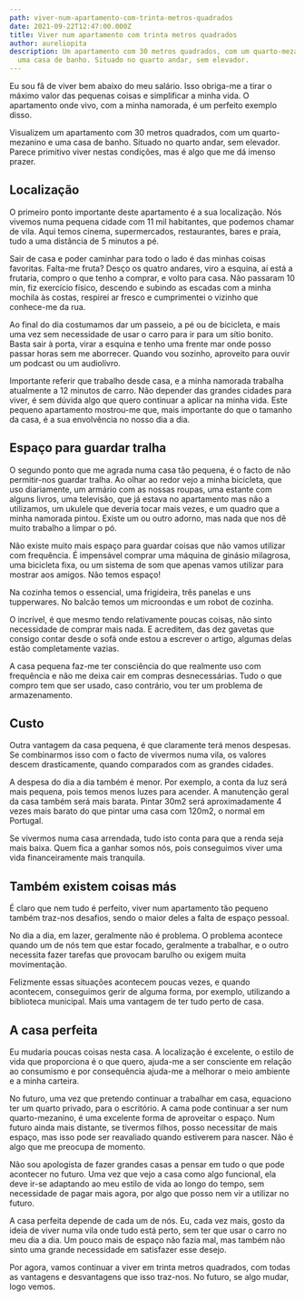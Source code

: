 ```yaml
---
path: viver-num-apartamento-com-trinta-metros-quadrados
date: 2021-09-22T12:47:00.000Z
title: Viver num apartamento com trinta metros quadrados
author: aureliopita
description: Um apartamento com 30 metros quadrados, com um quarto-mezanino e
  uma casa de banho. Situado no quarto andar, sem elevador.
---
```

Eu sou fã de viver bem abaixo do meu salário. Isso obriga-me a tirar o máximo valor das pequenas coisas e simplificar a minha vida. O apartamento onde vivo, com a minha namorada, é um perfeito exemplo disso.

Visualizem um apartamento com 30 metros quadrados, com um quarto-mezanino e uma casa de banho. Situado no quarto andar, sem elevador. Parece primitivo viver nestas condições, mas é algo que me dá imenso prazer.

## Localização 

O primeiro ponto importante deste apartamento é a sua localização. Nós vivemos numa pequena cidade com 11 mil habitantes, que podemos chamar de vila. Aqui temos cinema, supermercados, restaurantes, bares e praia, tudo a uma distância de 5 minutos a pé.

Sair de casa e poder caminhar para todo o lado é das minhas coisas favoritas. Falta-me fruta? Desço os quatro andares, viro a esquina, aí está a frutaria, compro o que tenho a comprar, e volto para casa. Não passaram 10 min, fiz exercício físico, descendo e subindo as escadas com a minha mochila às costas, respirei ar fresco e cumprimentei o vizinho que conhece-me da rua.

Ao final do dia costumamos dar um passeio, a pé ou de bicicleta, e mais uma vez sem necessidade de usar o carro para ir para um sítio bonito. Basta sair à porta, virar a esquina e tenho uma frente mar onde posso passar horas sem me aborrecer. Quando vou sozinho, aproveito para ouvir um podcast ou um audiolivro. 

Importante referir que trabalho desde casa, e a minha namorada trabalha atualmente a 12 minutos de carro. Não depender das grandes cidades para viver, é sem dúvida algo que quero continuar a aplicar na minha vida. Este pequeno apartamento mostrou-me que, mais importante do que o tamanho da casa, é a sua envolvência no nosso dia a dia.

## Espaço para guardar tralha

O segundo ponto que me agrada numa casa tão pequena, é o facto de não permitir-nos guardar tralha. Ao olhar ao redor vejo a minha bicicleta, que uso diariamente, um armário com as nossas roupas, uma estante com alguns livros, uma televisão, que já estava no apartamento mas não a utilizamos, um ukulele que deveria tocar mais vezes, e um quadro que a minha namorada pintou. Existe um ou outro adorno, mas nada que nos dê muito trabalho a limpar o pó.

Não existe muito mais espaço para guardar coisas que não vamos utilizar com frequência. É impensável comprar uma máquina de ginásio milagrosa, uma bicicleta fixa, ou um sistema de som que apenas vamos utilizar para mostrar aos amigos. Não temos espaço! 

Na cozinha temos o essencial, uma frigideira, três panelas e uns tupperwares. No balcão temos um microondas e um robot de cozinha.

O incrível, é que mesmo tendo relativamente poucas coisas, não sinto necessidade de comprar mais nada. E acreditem, das dez gavetas que consigo contar desde o sofá onde estou a escrever o artigo, algumas delas estão completamente vazias.

A casa pequena faz-me ter consciência do que realmente uso com frequência e não me deixa cair em compras desnecessárias. Tudo o que compro tem que ser usado, caso contrário, vou ter um problema de armazenamento.

## Custo

Outra vantagem da casa pequena, é que claramente terá menos despesas. Se combinarmos isso com o facto de vivermos numa vila, os valores descem drasticamente, quando comparados com as grandes cidades.

A despesa do dia a dia também é menor. Por exemplo, a conta da luz será mais pequena, pois temos menos luzes para acender. A manutenção geral da casa também será mais barata. Pintar 30m2 será aproximadamente 4 vezes mais barato do que pintar uma casa com 120m2, o normal em Portugal. 

Se vivermos numa casa arrendada, tudo isto conta para que a renda seja mais baixa. Quem fica a ganhar somos nós, pois conseguimos viver uma vida financeiramente mais tranquila.


## Também existem coisas más

É claro que nem tudo é perfeito, viver num apartamento tão pequeno também traz-nos desafios, sendo o maior deles a falta de espaço pessoal.

No dia a dia, em lazer, geralmente não é problema. O problema acontece quando um de nós tem que estar focado, geralmente a trabalhar, e o outro necessita fazer tarefas que provocam barulho ou exigem muita movimentação.

Felizmente essas situações acontecem poucas vezes, e quando acontecem, conseguimos gerir de alguma forma, por exemplo, utilizando a biblioteca municipal. Mais uma vantagem de ter tudo perto de casa.

## A casa perfeita

Eu mudaria poucas coisas nesta casa. A localização é excelente, o estilo de vida que proporciona é o que quero, ajuda-me a ser consciente em relação ao consumismo e por consequência ajuda-me a melhorar o meio ambiente e a minha carteira.

No futuro, uma vez que pretendo continuar a trabalhar em casa, equaciono ter um quarto privado, para o escritório. A cama pode continuar a ser num quarto-mezanino, é uma excelente forma de aproveitar o espaço. Num futuro ainda mais distante, se tivermos filhos, posso necessitar de mais espaço, mas isso pode ser reavaliado quando estiverem para nascer.  Não é algo que me preocupa de momento.

Não sou apologista de fazer grandes casas a pensar em tudo o que pode acontecer no futuro. Uma vez que vejo a casa como algo funcional, ela deve ir-se adaptando ao meu estilo de vida ao longo do tempo, sem necessidade de pagar mais agora, por algo que posso nem vir a utilizar no futuro.

A casa perfeita depende de cada um de nós. Eu, cada vez mais, gosto da ideia de viver numa vila onde tudo está perto, sem ter que usar o carro no meu dia a dia. Um pouco mais de espaço não fazia mal, mas também não sinto uma grande necessidade em satisfazer esse desejo.

Por agora, vamos continuar a viver em trinta metros quadrados, com todas as vantagens e desvantagens que isso traz-nos. No futuro, se algo mudar, logo vemos.



